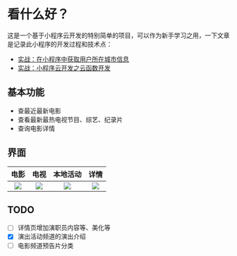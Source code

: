 # 看什么好？

这是一个基于小程序云开发的特别简单的项目，可以作为新手学习之用，一下文章是记录此小程序的开发过程和技术点：
- [实战：在小程序中获取用户所在城市信息](https://blog.zhangbing.site/2019/12/08/%E5%AE%9E%E6%88%98%EF%BC%9A%E5%9C%A8%E5%B0%8F%E7%A8%8B%E5%BA%8F%E4%B8%AD%E8%8E%B7%E5%8F%96%E7%94%A8%E6%88%B7%E6%89%80%E5%9C%A8%E5%9F%8E%E5%B8%82%E4%BF%A1%E6%81%AF/)
- [实战：小程序云开发之云函数开发](https://blog.zhangbing.site/2019/12/09/%E5%AE%9E%E6%88%98%EF%BC%9A%E5%B0%8F%E7%A8%8B%E5%BA%8F%E4%BA%91%E5%BC%80%E5%8F%91%E4%B9%8B%E4%BA%91%E5%87%BD%E6%95%B0%E5%BC%80%E5%8F%91/)

## 基本功能
- 查最近最新电影
- 查看最新最热电视节目、综艺、纪录片
- 查询电影详情

## 界面
|电影|电视|本地活动|详情|
|:-----:|:-------:|:-------:|:-------:|
|![](https://cdn.jsdelivr.net/gh/dunizb/cloudimg@jsdelivr/Screenshot_2019-12-03-18-51-21-533_com.tencent.mm.jpg)|![](https://cdn.jsdelivr.net/gh/dunizb/cloudimg@jsdelivr/Screenshot_2019-12-03-18-51-28-228_com.tencent.mm.jpg)|![](https://cdn.jsdelivr.net/gh/dunizb/cloudimg@jsdelivr/Screenshot_2019-12-03-18-51-43-257_com.tencent.mm.jpg)|![](https://cdn.jsdelivr.net/gh/dunizb/cloudimg@jsdelivr/Screenshot_2019-12-03-19-15-37-806_com.tencent.mm.jpg)|

## TODO
- [ ] 详情页增加演职员内容等、美化等
- [x] 演出活动频道的演出介绍
- [ ] 电影频道预告片分类
